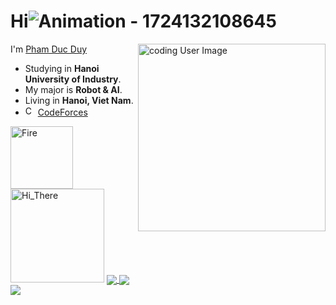 # Hi![Animation - 1724132108645](https://github.com/user-attachments/assets/f6c9f15a-74e1-4d78-a89e-7214a500936b) 
I'm [Pham Duc Duy](https://www.facebook.com/profile.php?id=100070936464939)
<img align="right" alt="coding User Image" src="https://github.com/user-attachments/assets/204023b8-a6e0-4bf9-aae0-ca6e14566085" height="300" />
- Studying in **Hanoi University of Industry**.
- My major is **Robot & AI**.
- Living in **Hanoi, Viet Nam**.
- <img src="https://github.com/user-attachments/assets/fedb4cf5-3992-4edd-8163-1b225fa26fe9" alt="CodeForces" width="16"/> [CodeForces](https://codeforces.com/profile/duyphamrobotic)
<img align="bottom" alt="Fire" src="https://github.com/user-attachments/assets/e54e88a5-e3a8-4005-aa98-7b0e39fa339c" height="100" />

<img align="bottom" alt="Hi_There" src="https://github.com/user-attachments/assets/75b23b19-abcd-428e-bafc-b55360b28338" height="150" />

<a href="https://github.com/phamduyaaaa/The-Heart/">
  <!-- Change the `github-readme-stats.anuraghazra1.vercel.app` to `github-readme-stats.vercel.app`  -->
  <img align="center" src="https://github-readme-stats.anuraghazra1.vercel.app/api/pin/?username=phamduyaaaa&repo=the-Heart&theme=jolly" />
</a>

<a href="https://github.com/phamduyaaaa/map_robocon2023">
  <!-- https://github.com/anuraghazra/github-readme-stats/blob/master/themes/README.md    All themes name in here!  -->
  <img align="center" src="https://github-readme-stats.anuraghazra1.vercel.app/api/pin/?username=phamduyaaaa&repo=Map_robocon2023&theme=algolia" />
</a>

<a href="https://github.com/phamduyaaaa/RobotVisai">
  <!-- Change the `github-readme-stats.anuraghazra1.vercel.app` to `github-readme-stats.vercel.app`  -->
  <img align="center" src="https://github-readme-stats.anuraghazra1.vercel.app/api/pin/?username=phamduyaaaa&repo=RobotViSai&theme=maroongold" />
</a>    
  

